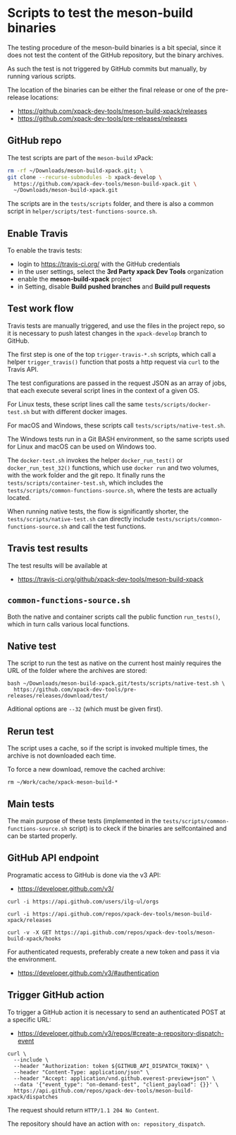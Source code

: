 # Scripts to test the meson-build binaries

The testing procedure of the meson-build binaries is a bit special, since it
does not test the content of the GitHub repository, but the binary archives.

As such the test is not triggered by GitHub commits but manually, by running
various scripts.

The location of the binaries can be either the final release or one of
the pre-release locations:

- https://github.com/xpack-dev-tools/meson-build-xpack/releases
- https://github.com/xpack-dev-tools/pre-releases/releases

## GitHub repo

The test scripts are part of the `meson-build` xPack:

```bash
rm -rf ~/Downloads/meson-build-xpack.git; \
git clone --recurse-submodules -b xpack-develop \
  https://github.com/xpack-dev-tools/meson-build-xpack.git \
  ~/Downloads/meson-build-xpack.git
```

The scripts are in the `tests/scripts` folder, and there is also a
common script in `helper/scripts/test-functions-source.sh`.

## Enable Travis

To enable the travis tests:

- login to https://travis-ci.org/ with the GitHub credentials
- in the user settings, select the **3rd Party xpack Dev Tools** organization
- enable the **meson-build-xpack** project
- in Setting, disable **Build pushed branches** and **Build pull requests**

## Test work flow

Travis tests are manually triggered, and use the files in the project repo,
so it is necessary to push latest changes in the `xpack-develop` branch
to GitHub.

The first step is one of the top `trigger-travis-*.sh` scripts,
which call a helper `trigger_travis()` function that posts a http
request via `curl` to the Travis API.

The test configurations are passed in the request JSON as an array of
jobs, that each execute several script lines in the context of a given OS.

For Linux tests, these script lines call the same
`tests/scripts/docker-test.sh` but with different docker images.

For macOS and Windows, these scripts call `tests/scripts/native-test.sh`.

The Windows tests run in a Git BASH environment, so
the same scripts used for Linux and macOS can be used on Windows too.

The `docker-test.sh` invokes the helper `docker_run_test()` or
`docker_run_test_32()` functions, which use `docker run` and two volumes,
with the work folder and the git repo. It finally runs the
`tests/scripts/container-test.sh`, which includes the
`tests/scripts/common-functions-source.sh`, where the tests are actually
located.

When running native tests, the flow is significantly shorter,
the `tests/scripts/native-test.sh` can directly include
`tests/scripts/common-functions-source.sh` and call the test functions.

## Travis test results

The test results will be available at

- https://travis-ci.org/github/xpack-dev-tools/meson-build-xpack

## `common-functions-source.sh`

Both the native and container scripts call the public function
`run_tests()`, which in turn calls various local functions.

## Native test

The script to run the test as native on the current host mainly requires
the URL of the folder where the archives are stored:

```console
bash ~/Downloads/meson-build-xpack.git/tests/scripts/native-test.sh \
  https://github.com/xpack-dev-tools/pre-releases/releases/download/test/
```

Aditional options are `--32` (which must be given first).

## Rerun test

The script uses a cache, so if the script is invoked multiple times,
the archive is not downloaded each time.

To force a new download, remove the cached archive:

```console
rm ~/Work/cache/xpack-meson-build-*
```

## Main tests

The main purpose of these tests (implemented in the
`tests/scripts/common-functions-source.sh` script)
is to ckeck if the binaries are selfcontained
and can be started properly.

## GitHub API endpoint

Programatic access to GitHub is done via the v3 API:

- https://developer.github.com/v3/

```console
curl -i https://api.github.com/users/ilg-ul/orgs

curl -i https://api.github.com/repos/xpack-dev-tools/meson-build-xpack/releases

curl -v -X GET https://api.github.com/repos/xpack-dev-tools/meson-build-xpack/hooks
```

For authenticated requests, preferably create a new token and pass it
via the environment.

- https://developer.github.com/v3/#authentication

## Trigger GitHub action

To trigger a GitHub action it is necessary to send an authenticated POST
at a specific URL:

- https://developer.github.com/v3/repos/#create-a-repository-dispatch-event

```console
curl \
  --include \
  --header "Authorization: token ${GITHUB_API_DISPATCH_TOKEN}" \
  --header "Content-Type: application/json" \
  --header "Accept: application/vnd.github.everest-preview+json" \
  --data '{"event_type": "on-demand-test", "client_payload": {}}' \
  https://api.github.com/repos/xpack-dev-tools/meson-build-xpack/dispatches
```

The request should return `HTTP/1.1 204 No Content`.

The repository should have an action with `on: repository_dispatch`.

